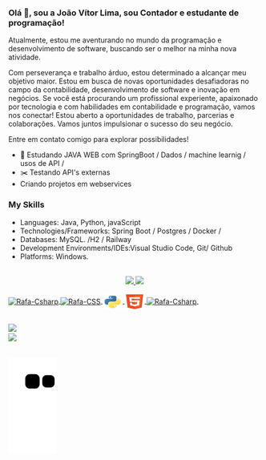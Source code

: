 
### Olá 👋, sou a João Vítor Lima, sou Contador e estudante de programação!

Atualmente, estou me aventurando no mundo da programação e desenvolvimento de software, 
buscando ser o melhor na minha nova atividade. 

Com perseverança e trabalho árduo, estou determinado a alcançar meu objetivo maior. 
Estou em busca de novas oportunidades desafiadoras no campo da contabilidade, desenvolvimento de software e inovação em negócios. 
Se você está procurando um profissional experiente, apaixonado por tecnologia e com habilidades em contabilidade e programação, 
vamos nos conectar! Estou aberto a oportunidades de trabalho, parcerias e colaborações. Vamos juntos impulsionar o sucesso do seu negócio. 

Entre em contato comigo para explorar possibilidades!


 - 📘 Estudando JAVA WEB com SpringBoot / Dados / machine learnig / usos de API / 
 - ✂️ Testando  API's externas
 - Criando projetos em webservices

### My Skills 
* Languages: Java, Python, javaScript
* Technologies/Frameworks: Spring Boot / Postgres / Docker / 
* Databases: MySQL. /H2 / Railway 
* Development Environments/IDEs:Visual Studio Code, Git/ Github
* Platforms: Windows.

</br>
<div align="center">
  <a href="https://github.com/JOAOVITORLIMAS">
  <img height="150em" src="https://github-readme-stats.vercel.app/api?username=JOAOVITORLIMAS&show_icons=true&theme=dracula&include_all_commits=true&count_private=true"/>
  <img height="100em" src="https://github-readme-stats.vercel.app/api/top-langs/?username=JOAOVITORLIMAS&layout=compact&langs_count=7&theme=dracula"/>
</div>



<div style="display: inline_block"><br>

  <img align="center" alt="Rafa-Csharp" height="30" width="40" src="https://cdn.jsdelivr.net/gh/devicons/devicon/icons/java/java-original-wordmark.svg">
  <img align="center" alt="Rafa-CSS" height="30" width="40"  src="https://cdn.jsdelivr.net/gh/devicons/devicon/icons/spring/spring-original-wordmark.svg"/>
  <img align="center" alt="Rafa-Python" height="30" width="40" src="https://raw.githubusercontent.com/devicons/devicon/master/icons/python/python-original.svg">
  <img align="center" alt="Rafa-HTML" height="30" width="40" src="https://raw.githubusercontent.com/devicons/devicon/master/icons/html5/html5-original.svg">
  <img align="center" alt="Rafa-Csharp" height="30" width="40" src="https://cdn.jsdelivr.net/gh/devicons/devicon/icons/filezilla/filezilla-plain.svg" />
  <img  />
  
  ##
  
 <div>
 
  <a href="https://www.instagram.com/jvlimas" target="_blank"><img src="https://img.shields.io/badge/-Instagram-%23E4405F?style=for-the-badge&logo=instagram&logoColor=white" target="_blank"></a> 	
  <a href="https://www.linkedin.com/in/joaovitorlima/" target="_blank"><img src="https://img.shields.io/badge/-LinkedIn-%230077B5?style=for-the-badge&logo=linkedin&logoColor=white" target="_blank"></a> 
 <div>
 
 ##

  
![Snake animation](https://github.com/rafaballerini/rafaballerini/blob/output/github-contribution-grid-snake.svg)

